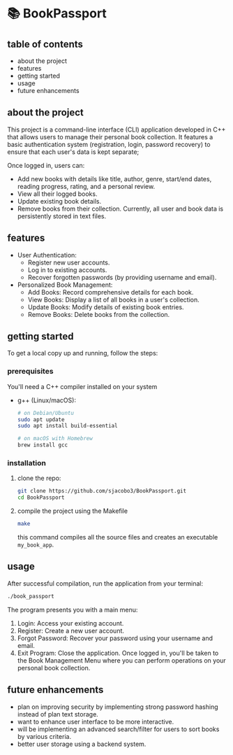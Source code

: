 # 📚 BookPassport

## table of contents
- about the project
- features
- getting started
- usage
- future enhancements

## about the project
This project is a command-line interface (CLI) application developed in C++ that allows users to manage their personal book collection. It features a basic authentication system (registration, login, password recovery) to ensure that each user's data is kept separate;

Once logged in, users can:
- Add new books with details like title, author, genre, start/end dates, reading progress, rating, and a personal review.
- View all their logged books.
- Update existing book details.
- Remove books from their collection.
Currently, all user and book data is persistently stored in text files.

## features
- User Authentication:
  - Register new user accounts.
  - Log in to existing accounts.
  - Recover forgotten passwords (by providing username and email).
- Personalized Book Management:
  - Add Books: Record comprehensive details for each book.
  - View Books: Display a list of all books in a user's collection.
  - Update Books: Modify details of existing book entries.
  - Remove Books: Delete books from the collection.
 
## getting started
To get a local copy up and running, follow the steps:
### prerequisites
You'll need a C++ compiler installed on your system
* g++ (Linux/macOS):
    ```sh
    # on Debian/Ubuntu
    sudo apt update
    sudo apt install build-essential
    
    # on macOS with Homebrew
    brew install gcc
    ```
### installation
1. clone the repo:
   ```sh
   git clone https://github.com/sjacobo3/BookPassport.git
   cd BookPassport
   ```
2. compile the project using the Makefile
   ```sh
   make
   ```
   this command compiles all the source files and creates an executable ```my_book_app```.

## usage
After successful compilation, run the application from your terminal:
```sh
./book_passport
```
The program presents you with a main menu:
1. Login: Access your existing account.
2. Register: Create a new user account.
3. Forgot Password: Recover your password using your username and email.
4. Exit Program: Close the application.
Once logged in, you'll be taken to the Book Management Menu where you can perform operations on your personal book collection.

## future enhancements
- plan on improving security by implementing strong password hashing instead of plan text storage.
- want to enhance user interface to be more interactive.
- will be implementing an advanced search/filter for users to sort books by various criteria.
- better user storage using a backend system.
